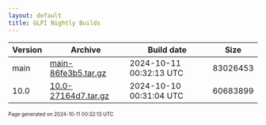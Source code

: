 ```yaml
---
layout: default
title: GLPI Nightly Builds
---
```


Version|Archive|Build date|Size
---|---|---|---
main|[main-86fe3b5.tar.gz](main-86fe3b5.tar.gz)|2024-10-11 00:32:13 UTC|83026453
10.0|[10.0-27164d7.tar.gz](10.0-27164d7.tar.gz)|2024-10-10 00:31:04 UTC|60683899

<font size="1">Page generated on 2024-10-11 00:32:13 UTC</font>
